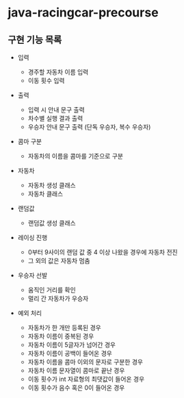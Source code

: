 # java-racingcar-precourse

## 구현 기능 목록
- 입력
  - 경주할 자동차 이름 입력
  - 이동 횟수 입력


- 출력
  - 입력 시 안내 문구 출력
  - 차수별 실행 결과 출력
  - 우승자 안내 문구 출력 (단독 우승자, 복수 우승자)


- 콤마 구분
  - 자동차의 이름을 콤마를 기준으로 구분


- 자동차
  - 자동차 생성 클래스 
  - 자동차 클래스

- 랜덤값
  - 랜덤값 생성 클래스

- 레이싱 진행
  - 0부터 9사이의 랜덤 값 중 4 이상 나왔을 경우에 자동차 전진
  - 그 외의 값은 자동차 멈춤


- 우승자 선발
  - 움직인 거리를 확인
  - 멀리 간 자동차가 우승자


- 예외 처리
  - 자동차가 한 개만 등록된 경우
  - 자동차 이름이 중복된 경우
  - 자동차 이름이 5글자가 넘어간 경우
  - 자동차 이름이 공백이 들어온 경우
  - 자동차 이름을 콤마 이외의 문자로 구분한 경우
  - 자동차 이름 문자열이 콤마로 끝난 경우
  - 이동 횟수가 int 자료형의 최댓값이 들어온 경우
  - 이동 횟수가 음수 혹은 0이 들어온 경우
